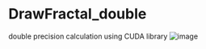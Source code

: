 # DrawFractal_double
double precision calculation using CUDA library
![image](https://github.com/Peozh/DrawFractal_double/assets/35257391/a469bc3c-1439-45ef-8413-113065ef513a)
